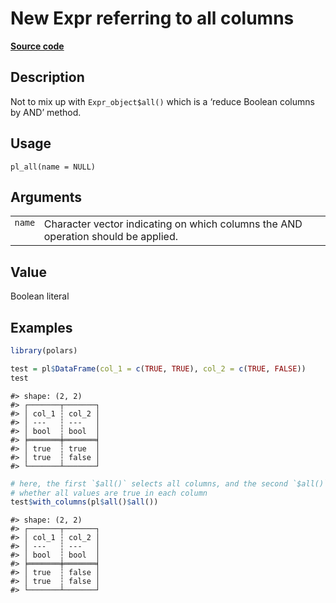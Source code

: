 

# New Expr referring to all columns

[**Source code**](https://github.com/pola-rs/r-polars/tree/d562252dbb77de7e06ca3e6150d74a2c709763bc/R/functions__lazy.R#L53)

## Description

Not to mix up with <code>Expr_object$all()</code> which is a ‘reduce
Boolean columns by AND’ method.

## Usage

<pre><code class='language-R'>pl_all(name = NULL)
</code></pre>

## Arguments

<table>
<tr>
<td style="white-space: nowrap; font-family: monospace; vertical-align: top">
<code id="pl_all_:_name">name</code>
</td>
<td>
Character vector indicating on which columns the AND operation should be
applied.
</td>
</tr>
</table>

## Value

Boolean literal

## Examples

``` r
library(polars)

test = pl$DataFrame(col_1 = c(TRUE, TRUE), col_2 = c(TRUE, FALSE))
test
```

    #> shape: (2, 2)
    #> ┌───────┬───────┐
    #> │ col_1 ┆ col_2 │
    #> │ ---   ┆ ---   │
    #> │ bool  ┆ bool  │
    #> ╞═══════╪═══════╡
    #> │ true  ┆ true  │
    #> │ true  ┆ false │
    #> └───────┴───────┘

``` r
# here, the first `$all()` selects all columns, and the second `$all()` checks
# whether all values are true in each column
test$with_columns(pl$all()$all())
```

    #> shape: (2, 2)
    #> ┌───────┬───────┐
    #> │ col_1 ┆ col_2 │
    #> │ ---   ┆ ---   │
    #> │ bool  ┆ bool  │
    #> ╞═══════╪═══════╡
    #> │ true  ┆ false │
    #> │ true  ┆ false │
    #> └───────┴───────┘
